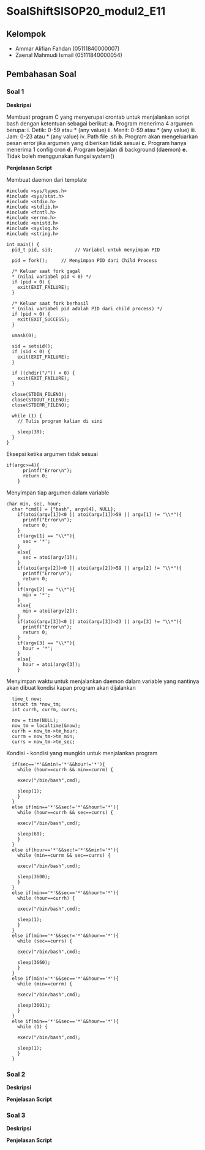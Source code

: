 # SoalShiftSISOP20_modul2_E11

## Kelompok
- Ammar Alifian Fahdan (05111840000007)
- Zaenal Mahmudi Ismail (05111840000054)

## Pembahasan Soal

### Soal 1

**Deskripsi**

Membuat program C yang menyerupai crontab untuk menjalankan script bash dengan ketentuan sebagai berikut:
**a.** Program menerima 4 argumen berupa:
    i. Detik: 0-59 atau * (any value)
    ii. Menit: 0-59 atau * (any value)
    iii. Jam: 0-23 atau * (any value)
    iv. Path file .sh
**b.** Program akan mengeluarkan pesan error jika argumen yang diberikan tidak sesuai
**c.** Program hanya menerima 1 config cron
**d.** Program berjalan di background (daemon)
**e.** Tidak boleh menggunakan fungsi system()

**Penjelasan Script**

Membuat daemon dari template
```
#include <sys/types.h>
#include <sys/stat.h>
#include <stdio.h>
#include <stdlib.h>
#include <fcntl.h>
#include <errno.h>
#include <unistd.h>
#include <syslog.h>
#include <string.h>

int main() {
  pid_t pid, sid;        // Variabel untuk menyimpan PID

  pid = fork();     // Menyimpan PID dari Child Process

  /* Keluar saat fork gagal
  * (nilai variabel pid < 0) */
  if (pid < 0) {
    exit(EXIT_FAILURE);
  }

  /* Keluar saat fork berhasil
  * (nilai variabel pid adalah PID dari child process) */
  if (pid > 0) {
    exit(EXIT_SUCCESS);
  }

  umask(0);

  sid = setsid();
  if (sid < 0) {
    exit(EXIT_FAILURE);
  }

  if ((chdir("/")) < 0) {
    exit(EXIT_FAILURE);
  }

  close(STDIN_FILENO);
  close(STDOUT_FILENO);
  close(STDERR_FILENO);

  while (1) {
    // Tulis program kalian di sini

    sleep(30);
  }
}
```
Eksepsi ketika argumen tidak sesuai
```
if(argc>=4){
      printf("Error\n");
      return 0;
    }
```
Menyimpan tiap argumen dalam variable
```
char min, sec, hour;
  char *cmd[] = {"bash", argv[4], NULL};
    if(atoi(argv[1])<0 || atoi(argv[1])>59 || argv[1] != "\\*"){
      printf("Error\n");
      return 0;
    }
    if(argv[1] == "\\*"){
      sec = '*';
    }
    else{
      sec = atoi(argv[1]);
    }
    if(atoi(argv[2])<0 || atoi(argv[2])>59 || argv[2] != "\\*"){
      printf("Error\n");
      return 0;
    }
    if(argv[2] == "\\*"){
      min = '*';
    }
    else{
      min = atoi(argv[2]);
    }
    if(atoi(argv[3])<0 || atoi(argv[3])>23 || argv[3] != "\\*"){
      printf("Error\n");
      return 0;
    }
    if(argv[3] == "\\*"){
      hour = '*';
    }
    else{
      hour = atoi(argv[3]);
    }
```
Menyimpan waktu untuk menjalankan daemon dalam variable yang nantinya akan dibuat kondisi kapan program akan dijalankan
```
  time_t now;
  struct tm *now_tm;
  int currh, currm, currs;

  now = time(NULL);
  now_tm = localtime(&now);
  currh = now_tm->tm_hour;
  currm = now_tm->tm_min;
  currs = now_tm->tm_sec;
```
Kondisi - kondisi yang mungkin untuk menjalankan program
```
  if(sec=='*'&&min!='*'&&hour!='*'){
    while (hour==currh && min==currm) {

    execv("/bin/bash",cmd);
    
    sleep(1);
    }
  }
  else if(min=='*'&&sec!='*'&&hour!='*'){
    while (hour==currh && sec==currs) {

    execv("/bin/bash",cmd);
    
    sleep(60);
    }
  }
  else if(hour=='*'&&sec!='*'&&min!='*'){
    while (min==currm && sec==currs) {

    execv("/bin/bash",cmd);
    
    sleep(3600);
    }
  }
  else if(min=='*'&&sec=='*'&&hour!='*'){
    while (hour==currh) {

    execv("/bin/bash",cmd);
    
    sleep(1);
    }
  }
  else if(min=='*'&&sec!='*'&&hour=='*'){
    while (sec==currs) {

    execv("/bin/bash",cmd);
    
    sleep(3660);
    }
  }
  else if(min!='*'&&sec=='*'&&hour=='*'){
    while (min==currm) {

    execv("/bin/bash",cmd);
    
    sleep(3601);
    }
  }
  else if(min=='*'&&sec=='*'&&hour=='*'){
    while (1) {

    execv("/bin/bash",cmd);
    
    sleep(1);
    }
  }
```
### Soal 2

**Deskripsi**

**Penjelasan Script**

### Soal 3

**Deskripsi**

**Penjelasan Script**
